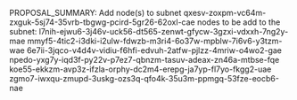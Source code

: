   PROPOSAL_SUMMARY: Add node(s) to subnet qxesv-zoxpm-vc64m-zxguk-5sj74-35vrb-tbgwg-pcird-5gr26-62oxl-cae
    nodes to be add to the subnet: l7nih-ejwu6-3j46v-uck56-dt565-zenwt-gfycw-3gzxi-vdxxh-7ng2y-mae 
    mmyf5-4tic2-i3dki-i2ulw-fdwzb-m3ri4-6o37w-mpblw-7i6v6-y3tzm-wae 
    6e7ii-3jqco-v4d4v-vidiu-f6hfi-edvuh-2atfw-pjlzz-4mriw-o4wo2-gae 
    npedo-yxg7y-iqd3f-py22v-p7ez7-qbnzm-tasuv-adeax-zn46a-mtbse-fqe 
    koe55-ekkzm-avp3z-ifzla-orphy-dc2m4-erepg-ja7yp-fl7yo-fkgg2-uae 
    zgmo7-iwxqu-zmupd-3uskg-ozs3q-qfo4k-35u3m-ppmgq-53fze-eocb6-nae
